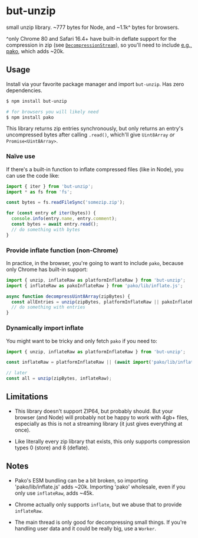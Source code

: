 # but-unzip

small unzip library.
~777 bytes for Node,
and ~1.1k^ bytes for browsers.

^only Chrome 80 and Safari 16.4+ have built-in deflate support for the compression in zip (see [`DecompressionStream`]()), so you'll need to include [e.g., pako](https://www.npmjs.com/package/pako), which adds ~20k.

## Usage

Install via your favorite package manager and import `but-unzip`.
Has zero dependencies.

```bash
$ npm install but-unzip

# for browsers you will likely need
$ npm install pako
```

This library returns zip entries synchronously, but only returns an entry's uncompressed bytes after calling `.read()`, which'll give `Uint8Array` _or_ `Promise<Uint8Array>`.

### Naïve use

If there's a built-in function to inflate compressed files (like in Node), you can use the code like:

```js
import { iter } from 'but-unzip';
import * as fs from 'fs';

const bytes = fs.readFileSync('somezip.zip');

for (const entry of iter(bytes)) {
  console.info(entry.name, entry.comment);
  const bytes = await entry.read();
  // do something with bytes
}
```

### Provide inflate function (non-Chrome)

In practice, in the browser, you're going to want to include `pako`, because only Chrome has built-in support:

```js
import { unzip, inflateRaw as platformInflateRaw } from 'but-unzip';
import { inflateRaw as pakoInflateRaw } from 'pako/lib/inflate.js';

async function decompressUint8Array(zipBytes) {
  const allEntries = unzip(zipBytes, platformInflateRaw || pakoInflateRaw);
  // do something with entries
}
```

### Dynamically import inflate

You might want to be tricky and only fetch `pako` if you need to:

```js
import { unzip, inflateRaw as platformInflateRaw } from 'but-unzip';

const inflateRaw = platformInflateRaw || (await import('pako/lib/inflate.js').inflateRaw);

// later
const all = unzip(zipBytes, inflateRaw);
```

## Limitations

* This library doesn't support ZIP64, but probably should.
  But your browser (and Node) will probably not be happy to work with 4gb+ files, especially as this is not a streaming library (it just gives everything at once).

* Like literally every zip library that exists, this only supports compression types 0 (store) and 8 (deflate).

## Notes

* Pako's ESM bundling can be a bit broken, so importing 'pako/lib/inflate.js' adds ~20k.
Importing 'pako' wholesale, even if you only use `inflateRaw`, adds ~45k.

* Chrome actually only supports `inflate`, but we abuse that to provide `inflateRaw`.

* The main thread is only good for decompressing small things.
  If you're handling user data and it could be really big, use a `Worker`.
